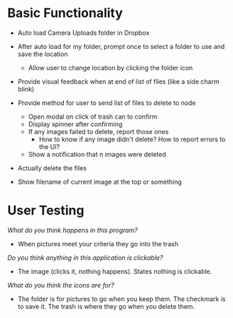 # Basic Functionality

* Auto load Camera Uploads folder in Dropbox

* After auto load for my folder, prompt once to select a folder to use and save the location
    * Allow user to change location by clicking the folder icon

* Provide visual feedback when at end of list of files (like a side charm blink)

* Provide method for user to send list of files to delete to node
    * Open modal on click of trash can to confirm
    * Display spinner after confirming
    * If any images failed to delete, report those ones
        * How to know if any image didn't delete? How to report errors to the UI?
    * Show a notification that n images were deleted

* Actually delete the files

* Show filename of current image at the top or something

# User Testing

_What do you think happens in this program?_  
* When pictures meet your criteria they go into the trash

_Do you think anything in this application is clickable?_
* The image (clicks it, nothing happens). States nothing is clickable.

_What do you think the icons are for?_
* The folder is for pictures to go when you keep them. The checkmark is to save it. The trash is where they go when you delete them.
